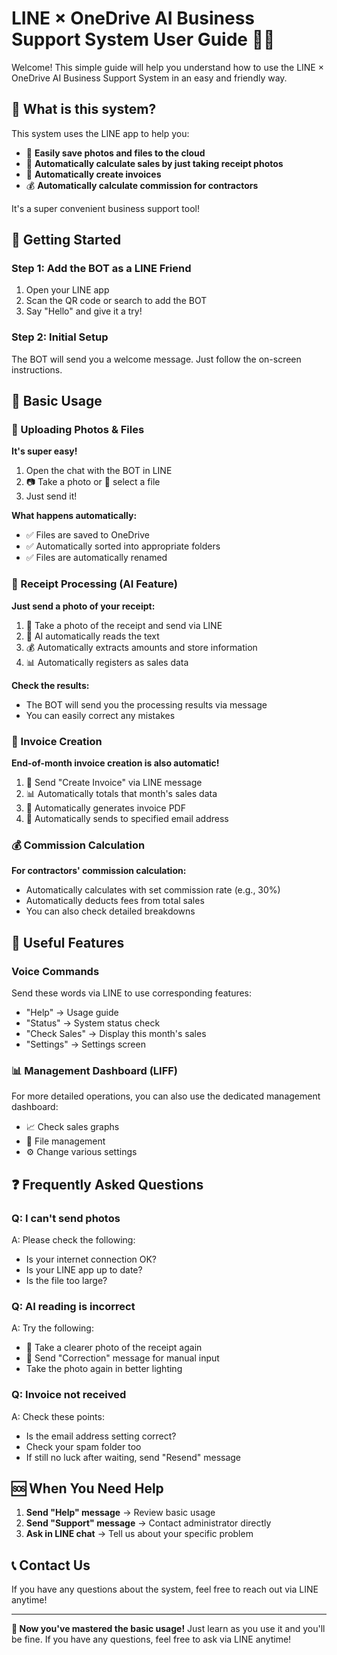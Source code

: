 # LINE × OneDrive AI Business Support System User Guide 📱💼

Welcome! This simple guide will help you understand how to use the LINE × OneDrive AI Business Support System in an easy and friendly way.

## 🎯 What is this system?

This system uses the LINE app to help you:
- 📸 **Easily save photos and files to the cloud**
- 🧾 **Automatically calculate sales by just taking receipt photos**
- 📄 **Automatically create invoices**
- 💰 **Automatically calculate commission for contractors**

It's a super convenient business support tool!

## 🚀 Getting Started

### Step 1: Add the BOT as a LINE Friend
1. Open your LINE app
2. Scan the QR code or search to add the BOT
3. Say "Hello" and give it a try!

### Step 2: Initial Setup
The BOT will send you a welcome message. Just follow the on-screen instructions.

## 📱 Basic Usage

### 📸 Uploading Photos & Files

**It's super easy!**
1. Open the chat with the BOT in LINE
2. 📷 Take a photo or 📎 select a file
3. Just send it!

**What happens automatically:**
- ✅ Files are saved to OneDrive
- ✅ Automatically sorted into appropriate folders
- ✅ Files are automatically renamed

### 🧾 Receipt Processing (AI Feature)

**Just send a photo of your receipt:**
1. 📸 Take a photo of the receipt and send via LINE
2. 🤖 AI automatically reads the text
3. 💰 Automatically extracts amounts and store information
4. 📊 Automatically registers as sales data

**Check the results:**
- The BOT will send you the processing results via message
- You can easily correct any mistakes

### 📄 Invoice Creation

**End-of-month invoice creation is also automatic!**
1. 💬 Send "Create Invoice" via LINE message
2. 📊 Automatically totals that month's sales data
3. 📄 Automatically generates invoice PDF
4. 📧 Automatically sends to specified email address

### 💰 Commission Calculation

**For contractors' commission calculation:**
- Automatically calculates with set commission rate (e.g., 30%)
- Automatically deducts fees from total sales
- You can also check detailed breakdowns

## 🎯 Useful Features

### Voice Commands
Send these words via LINE to use corresponding features:

- "Help" → Usage guide
- "Status" → System status check
- "Check Sales" → Display this month's sales
- "Settings" → Settings screen

### 📊 Management Dashboard (LIFF)
For more detailed operations, you can also use the dedicated management dashboard:
- 📈 Check sales graphs
- 📁 File management
- ⚙️ Change various settings

## ❓ Frequently Asked Questions

### Q: I can't send photos
A: Please check the following:
- Is your internet connection OK?
- Is your LINE app up to date?
- Is the file too large?

### Q: AI reading is incorrect
A: Try the following:
- 📸 Take a clearer photo of the receipt again
- 💬 Send "Correction" message for manual input
- Take the photo again in better lighting

### Q: Invoice not received
A: Check these points:
- Is the email address setting correct?
- Check your spam folder too
- If still no luck after waiting, send "Resend" message

## 🆘 When You Need Help

1. **Send "Help" message** → Review basic usage
2. **Send "Support" message** → Contact administrator directly
3. **Ask in LINE chat** → Tell us about your specific problem

## 📞 Contact Us

If you have any questions about the system, feel free to reach out via LINE anytime!

---

**🎉 Now you've mastered the basic usage!**
Just learn as you use it and you'll be fine. If you have any questions, feel free to ask via LINE anytime!